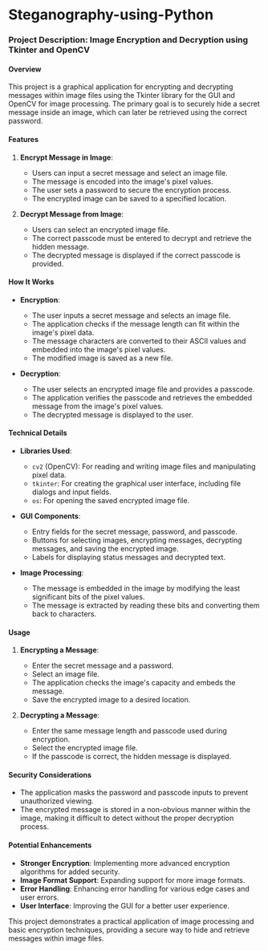 # Steganography-using-Python

### Project Description: Image Encryption and Decryption using Tkinter and OpenCV
#### Overview
This project is a graphical application for encrypting and decrypting messages within image files using the Tkinter library for the GUI and OpenCV for image processing. The primary goal is to securely hide a secret message inside an image, which can later be retrieved using the correct password.

#### Features
1. **Encrypt Message in Image**:
   - Users can input a secret message and select an image file.
   - The message is encoded into the image's pixel values.
   - The user sets a password to secure the encryption process.
   - The encrypted image can be saved to a specified location.

2. **Decrypt Message from Image**:
   - Users can select an encrypted image file.
   - The correct passcode must be entered to decrypt and retrieve the hidden message.
   - The decrypted message is displayed if the correct passcode is provided.

#### How It Works
- **Encryption**:
  - The user inputs a secret message and selects an image file.
  - The application checks if the message length can fit within the image's pixel data.
  - The message characters are converted to their ASCII values and embedded into the image's pixel values.
  - The modified image is saved as a new file.

- **Decryption**:
  - The user selects an encrypted image file and provides a passcode.
  - The application verifies the passcode and retrieves the embedded message from the image's pixel values.
  - The decrypted message is displayed to the user.

#### Technical Details
- **Libraries Used**:
  - `cv2` (OpenCV): For reading and writing image files and manipulating pixel data.
  - `tkinter`: For creating the graphical user interface, including file dialogs and input fields.
  - `os`: For opening the saved encrypted image file.

- **GUI Components**:
  - Entry fields for the secret message, password, and passcode.
  - Buttons for selecting images, encrypting messages, decrypting messages, and saving the encrypted image.
  - Labels for displaying status messages and decrypted text.

- **Image Processing**:
  - The message is embedded in the image by modifying the least significant bits of the pixel values.
  - The message is extracted by reading these bits and converting them back to characters.

#### Usage
1. **Encrypting a Message**:
   - Enter the secret message and a password.
   - Select an image file.
   - The application checks the image's capacity and embeds the message.
   - Save the encrypted image to a desired location.

2. **Decrypting a Message**:
   - Enter the same message length and passcode used during encryption.
   - Select the encrypted image file.
   - If the passcode is correct, the hidden message is displayed.

#### Security Considerations
- The application masks the password and passcode inputs to prevent unauthorized viewing.
- The encrypted message is stored in a non-obvious manner within the image, making it difficult to detect without the proper decryption process.

#### Potential Enhancements
- **Stronger Encryption**: Implementing more advanced encryption algorithms for added security.
- **Image Format Support**: Expanding support for more image formats.
- **Error Handling**: Enhancing error handling for various edge cases and user errors.
- **User Interface**: Improving the GUI for a better user experience.

This project demonstrates a practical application of image processing and basic encryption techniques, providing a secure way to hide and retrieve messages within image files.
